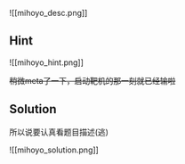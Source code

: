 ![[mihoyo_desc.png]]

Hint
---

![[mihoyo_hint.png]]

~~稍微meta了一下，启动靶机的那一刻就已经输啦~~

Solution
---

所以说要认真看题目描述(逃)

![[mihoyo_solution.png]]
